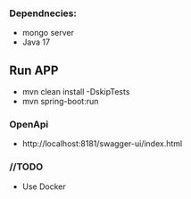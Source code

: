 
### Dependnecies:
- mongo server
- Java 17
## Run APP
- mvn clean install -DskipTests
- mvn spring-boot:run
### OpenApi
- http://localhost:8181/swagger-ui/index.html
### //TODO 
- Use Docker
